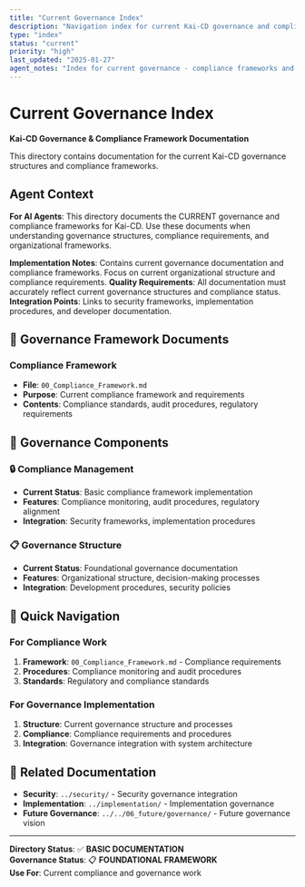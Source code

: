 ```yaml
---
title: "Current Governance Index"
description: "Navigation index for current Kai-CD governance and compliance frameworks"
type: "index"
status: "current"
priority: "high"
last_updated: "2025-01-27"
agent_notes: "Index for current governance - compliance frameworks and governance structures"
---
```


# Current Governance Index

**Kai-CD Governance & Compliance Framework Documentation**

This directory contains documentation for the current Kai-CD governance structures and compliance frameworks.

## Agent Context
**For AI Agents**: This directory documents the CURRENT governance and compliance frameworks for Kai-CD. Use these documents when understanding governance structures, compliance requirements, and organizational frameworks.

**Implementation Notes**: Contains current governance documentation and compliance frameworks. Focus on current organizational structure and compliance requirements.
**Quality Requirements**: All documentation must accurately reflect current governance structures and compliance status.
**Integration Points**: Links to security frameworks, implementation procedures, and developer documentation.

## 📁 **Governance Framework Documents**

### **Compliance Framework**
- **File**: `00_Compliance_Framework.md`
- **Purpose**: Current compliance framework and requirements
- **Contents**: Compliance standards, audit procedures, regulatory requirements

## 🎯 **Governance Components**

### **🔒 Compliance Management**
- **Current Status**: Basic compliance framework implementation
- **Features**: Compliance monitoring, audit procedures, regulatory alignment
- **Integration**: Security frameworks, implementation procedures

### **📋 Governance Structure**
- **Current Status**: Foundational governance documentation
- **Features**: Organizational structure, decision-making processes
- **Integration**: Development procedures, security policies

## 🎯 **Quick Navigation**

### **For Compliance Work**
1. **Framework**: `00_Compliance_Framework.md` - Compliance requirements
2. **Procedures**: Compliance monitoring and audit procedures
3. **Standards**: Regulatory and compliance standards

### **For Governance Implementation**
1. **Structure**: Current governance structure and processes
2. **Compliance**: Compliance requirements and procedures
3. **Integration**: Governance integration with system architecture

## 🔗 **Related Documentation**

- **Security**: `../security/` - Security governance integration
- **Implementation**: `../implementation/` - Implementation governance
- **Future Governance**: `../../06_future/governance/` - Future governance vision

---

**Directory Status**: ✅ **BASIC DOCUMENTATION**  
**Governance Status**: 📋 **FOUNDATIONAL FRAMEWORK**  
**Use For**: Current compliance and governance work 